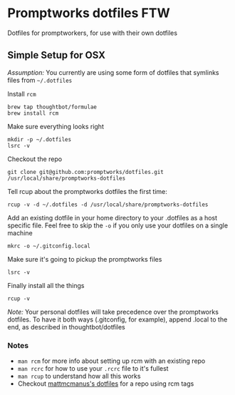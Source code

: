 # Promptworks dotfiles FTW

Dotfiles for promptworkers, for use with their own dotfiles

## Simple Setup for OSX

*Assumption:* You currently are using some form of dotfiles that symlinks files from `~/.dotfiles`

Install `rcm`

```
brew tap thoughtbot/formulae
brew install rcm
```

Make sure everything looks right 
```
mkdir -p ~/.dotfiles
lsrc -v
```

Checkout the repo
```
git clone git@github.com:promptworks/dotfiles.git /usr/local/share/promptworks-dotfiles
```

Tell rcup about the promptworks dotfiles the first time:
```
rcup -v -d ~/.dotfiles -d /usr/local/share/promptworks-dotfiles
```

Add an existing dotfile in your home directory to your .dotfiles as a host specific file. Feel free to skip the `-o` if you only use your dotfiles on a single machine
```
mkrc -o ~/.gitconfig.local
```

Make sure it's going to pickup the promptworks files
```
lsrc -v
```

Finally install all the things
```
rcup -v
```

*Note:* Your personal dotfiles will take precedence over the promptworks dotfiles. To have it both ways (.gitconfig, for example), append .local to the end, as described in thoughtbot/dotfiles

### Notes
* `man rcm` for more info about setting up rcm with an existing repo
* `man rcrc` for how to use your `.rcrc` file to it's fullest
* `man rcup` to understand how all this works
* Checkout [mattmcmanus's dotfiles](https://github.com/mattmcmanus/dotfiles) for a  repo using rcm tags
